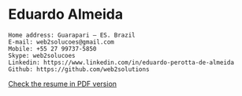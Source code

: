 #  Eduardo Almeida

```
Home address: Guarapari – ES. Brazil
E-mail: web2solucoes@gmail.com
Mobile: +55 27 99737-5850
Skype: web2solucoes
Linkedin: https://www.linkedin.com/in/eduardo-perotta-de-almeida
Github: https://github.com/web2solutions
```

[Check the resume in PDF version](https://github.com/web2solutions/Eduardo-Almeida/raw/master/Software%20Engineer%20Resume%20-%20Eduardo%20Almeida.pdf)



